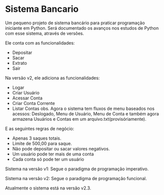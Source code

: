 # Sistema Bancario
 Um pequeno projeto de sistema bancário para praticar programação iniciante em Python.
 Será documentado os avanços nos estudos de Python com esse sistema, através de versões.

 Ele conta com as funcionalidades:  
 - Depositar
 - Sacar
 - Extrato
 - Sair

 Na versão v2, ele adiciona as funcionalidades:
 - Logar
 - Criar Usuário
 - Acessar Conta
 - Criar Conta Corrente
 - Listar Contas
 obs. Agora o sistema tem fluxos de menu baseados nos acessos: Deslogado, Menu de Usuário, Menu de Conta e também agora armazena Usuários e Contas em um arquivo.txt(provisóriamente).


E as seguintes regras de negócio:
- Apenas 3 saques totais.
- Limite de 500,00 para saque.
- Não pode depositar ou sacar valores negativos.
- Um usuário pode ter mais de uma conta
- Cada conta só pode ter um usuário

Sistema na versão v1:
Segue o paradigma de programação imperativo.

Sistema na versão v2:
Segue o paradigma de programação funcional.

Atualmente o sistema está na versão v2.3.


